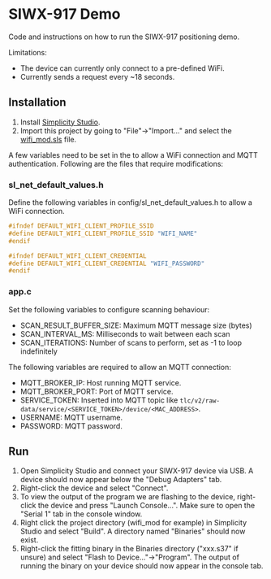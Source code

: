 # SIWX-917 Demo
Code and instructions on how to run the SIWX-917 positioning demo.

Limitations:
- The device can currently only connect to a pre-defined WiFi.
- Currently sends a request every ~18 seconds.

## Installation
1) Install [Simplicity Studio](https://www.silabs.com/developer-tools/simplicity-studio).
2) Import this project by going to "File"->"Import..." and select the [wifi_mod.sls](wifi_mod.sls) file.

A few variables need to be set in the to allow a WiFi connection and MQTT authentication. Following are the files that require modifications:

### sl_net_default_values.h
Define the following variables in config/sl_net_default_values.h to allow a WiFi connection.
```c
#ifndef DEFAULT_WIFI_CLIENT_PROFILE_SSID
#define DEFAULT_WIFI_CLIENT_PROFILE_SSID "WIFI_NAME"
#endif

#ifndef DEFAULT_WIFI_CLIENT_CREDENTIAL
#define DEFAULT_WIFI_CLIENT_CREDENTIAL "WIFI_PASSWORD"
#endif
```

### app.c
Set the following variables to configure scanning behaviour:
- SCAN_RESULT_BUFFER_SIZE: Maximum MQTT message size (bytes)
- SCAN_INTERVAL_MS: Milliseconds to wait between each scan
- SCAN_ITERATIONS: Number of scans to perform, set as -1 to loop indefinitely

The following variables are required to allow an MQTT connection:
- MQTT_BROKER_IP: Host running MQTT service.
- MQTT_BROKER_PORT: Port of MQTT service.
- SERVICE_TOKEN: Inserted into MQTT topic like `tlc/v2/raw-data/service/<SERVICE_TOKEN>/device/<MAC_ADDRESS>`.
- USERNAME: MQTT username.
- PASSWORD: MQTT password.

## Run
1) Open Simplicity Studio and connect your SIWX-917 device via USB. A device should now appear below the "Debug Adapters" tab.
2) Right-click the device and select "Connect".
3) To view the output of the program we are flashing to the device, right-click the device and press "Launch Console...". Make sure to open the "Serial 1" tab in the console window.
4) Right click the project directory (wifi_mod for example) in Simplicity Studio and select "Build". A directory named "Binaries" should now exist.
5) Right-click the fitting binary in the Binaries directory ("xxx.s37" if unsure) and select "Flash to Device..."->"Program". The output of running the binary on your device should now appear in the console tab.
